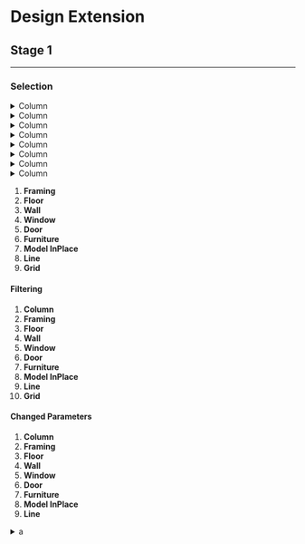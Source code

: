 # Design Extension

## Stage 1

***

### Selection

<details>

<summary>Column</summary>

## ![](../.gitbook/assets/highlight.png)

**Code example**

```python
   print(123)

```

</details>

<details>

<summary>Column</summary>

## ![](../.gitbook/assets/highlight.png)

**Code example**

```python
   print(123)

```

</details>

<details>

<summary>Column</summary>

## ![](../.gitbook/assets/highlight.png)

**Code example**

```python
   print(123)

```

</details>

<details>

<summary>Column</summary>

## ![](../.gitbook/assets/highlight.png)

**Code example**

```python
   print(123)

```

</details>

<details>

<summary>Column</summary>

## ![](../.gitbook/assets/highlight.png)

**Code example**

```python
   print(123)

```

</details>

<details>

<summary>Column</summary>

## ![](../.gitbook/assets/highlight.png)

**Code example**

```python
   print(123)

```

</details>

<details>

<summary>Column</summary>

## ![](../.gitbook/assets/highlight.png)

**Code example**

```python
   print(123)

```

</details>

<details>

<summary>Column</summary>

## ![](../.gitbook/assets/highlight.png)

**Code example**

```python
   print(123)

```

</details>

1. **Framing**
2. **Floor**
3. **Wall**
4. **Window**
5. **Door**
6. **Furniture**
7. **Model InPlace**
8. **Line**
9. **Grid**

#### Filtering

1. **Column**
2. **Framing**
3. **Floor**
4. **Wall**
5. **Window**
6. **Door**
7. **Furniture**
8. **Model InPlace**
9. **Line**
10. **Grid**

#### Changed Parameters

1. **Column**
2. **Framing**
3. **Floor**
4. **Wall**
5. **Window**
6. **Door**
7. **Furniture**
8. **Model InPlace**
9. **Line**

<details>

<summary>a</summary>

<img src="../.gitbook/assets/image (14).png" alt="" data-size="original">

1. **Grid**

```
// Some code

```

</details>
